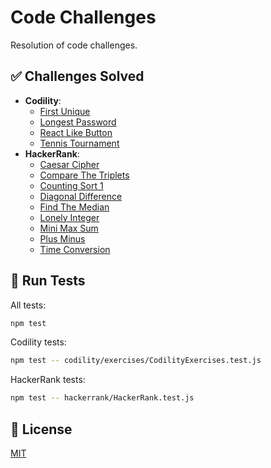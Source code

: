 # Code Challenges

Resolution of code challenges.

## ✅ Challenges Solved

- **Codility**:
  - [First Unique](https://github.com/ferreirasara/code-challenges/blob/main/codillity/exercises/Exercise04FirstUnique.js)
  - [Longest Password](https://github.com/ferreirasara/code-challenges/blob/main/codillity/exercises/CodilityExercises.test.js)
  - [React Like Button](https://github.com/ferreirasara/code-challenges/blob/main/codillity/exercises/Exercise08ReactLikeButton.jsx)
  - [Tennis Tournament](https://github.com/ferreirasara/code-challenges/blob/main/codillity/exercises/Exercise03TennisTournament.js)
- **HackerRank**:
  - [Caesar Cipher](https://github.com/ferreirasara/code-challenges/blob/main/hackerrank/CaesarCipher.js)
  - [Compare The Triplets](https://github.com/ferreirasara/code-challenges/blob/main/hackerrank/CompareTheTriplets.js)
  - [Counting Sort 1](https://github.com/ferreirasara/code-challenges/blob/main/hackerrank/CountingSort1.js)
  - [Diagonal Difference](https://github.com/ferreirasara/code-challenges/blob/main/hackerrank/DiagonalDifference.js)
  - [Find The Median](https://github.com/ferreirasara/code-challenges/blob/main/hackerrank/FindTheMedian.js)
  - [Lonely Integer](https://github.com/ferreirasara/code-challenges/blob/main/hackerrank/LonelyInteger.js)
  - [Mini Max Sum](https://github.com/ferreirasara/code-challenges/blob/main/hackerrank/MiniMaxSum.js)
  - [Plus Minus](https://github.com/ferreirasara/code-challenges/blob/main/hackerrank/PlusMinus.js)
  - [Time Conversion](https://github.com/ferreirasara/code-challenges/blob/main/hackerrank/TimeConversion.js)

## 🔎 Run Tests

All tests:

```bash
npm test
```

Codility tests:

```bash
npm test -- codility/exercises/CodilityExercises.test.js
```

HackerRank tests:

```bash
npm test -- hackerrank/HackerRank.test.js
```

## 📜 License

[MIT](https://choosealicense.com/licenses/mit/)
